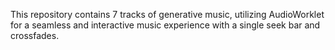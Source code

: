 This repository contains 7 tracks of generative music, utilizing AudioWorklet for a seamless and interactive music experience with a single seek bar and crossfades.
